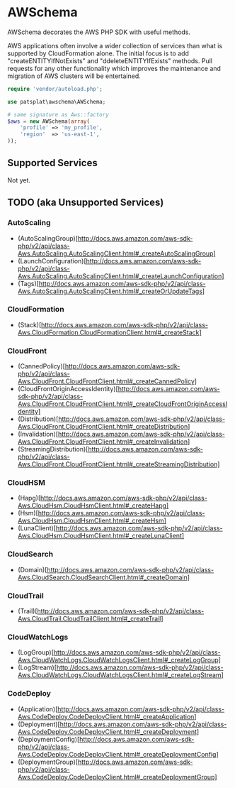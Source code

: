 # AWSchema

AWSchema decorates the AWS PHP SDK with useful methods.

AWS applications often involve a wider collection of services than what is supported by CloudFormation alone.  The initial focus is to add "createENTITYIfNotExists" and "ddeleteENTITYIfExists" methods.  Pull requests for any other functionality which improves the maintenance and migration of AWS clusters will be entertained.


```php
require 'vendor/autoload.php';

use patsplat\awschema\AWSchema;

# same signature as Aws::factory
$aws = new AWSchema(array(
    'profile' => 'my_profile',
    'region'  => 'us-east-1',
));
```

## Supported Services

Not yet.

## TODO (aka Unsupported Services)

### AutoScaling

* (AutoScalingGroup)[http://docs.aws.amazon.com/aws-sdk-php/v2/api/class-Aws.AutoScaling.AutoScalingClient.html#_createAutoScalingGroup]
* (LaunchConfiguration)[http://docs.aws.amazon.com/aws-sdk-php/v2/api/class-Aws.AutoScaling.AutoScalingClient.html#_createLaunchConfiguration]
* (Tags)[http://docs.aws.amazon.com/aws-sdk-php/v2/api/class-Aws.AutoScaling.AutoScalingClient.html#_createOrUpdateTags]

### CloudFormation

* (Stack)[http://docs.aws.amazon.com/aws-sdk-php/v2/api/class-Aws.CloudFormation.CloudFormationClient.html#_createStack]

### CloudFront

* (CannedPolicy)[http://docs.aws.amazon.com/aws-sdk-php/v2/api/class-Aws.CloudFront.CloudFrontClient.html#_createCannedPolicy]
* (CloudFrontOriginAccessIdentity)[http://docs.aws.amazon.com/aws-sdk-php/v2/api/class-Aws.CloudFront.CloudFrontClient.html#_createCloudFrontOriginAccessIdentity]
* (Distribution)[http://docs.aws.amazon.com/aws-sdk-php/v2/api/class-Aws.CloudFront.CloudFrontClient.html#_createDistribution]
* (Invalidation)[http://docs.aws.amazon.com/aws-sdk-php/v2/api/class-Aws.CloudFront.CloudFrontClient.html#_createInvalidation]
* (StreamingDistribution)[http://docs.aws.amazon.com/aws-sdk-php/v2/api/class-Aws.CloudFront.CloudFrontClient.html#_createStreamingDistribution]

### CloudHSM

* (Hapg)[http://docs.aws.amazon.com/aws-sdk-php/v2/api/class-Aws.CloudHsm.CloudHsmClient.html#_createHapg]
* (Hsm)[http://docs.aws.amazon.com/aws-sdk-php/v2/api/class-Aws.CloudHsm.CloudHsmClient.html#_createHsm]
* (LunaClient)[http://docs.aws.amazon.com/aws-sdk-php/v2/api/class-Aws.CloudHsm.CloudHsmClient.html#_createLunaClient]

### CloudSearch

* (Domain)[http://docs.aws.amazon.com/aws-sdk-php/v2/api/class-Aws.CloudSearch.CloudSearchClient.html#_createDomain]

### CloudTrail

* (Trail)[http://docs.aws.amazon.com/aws-sdk-php/v2/api/class-Aws.CloudTrail.CloudTrailClient.html#_createTrail]

### CloudWatchLogs

* (LogGroup)[http://docs.aws.amazon.com/aws-sdk-php/v2/api/class-Aws.CloudWatchLogs.CloudWatchLogsClient.html#_createLogGroup]
* (LogStream)[http://docs.aws.amazon.com/aws-sdk-php/v2/api/class-Aws.CloudWatchLogs.CloudWatchLogsClient.html#_createLogStream]

### CodeDeploy

* (Application)[http://docs.aws.amazon.com/aws-sdk-php/v2/api/class-Aws.CodeDeploy.CodeDeployClient.html#_createApplication]
* (Deployment)[http://docs.aws.amazon.com/aws-sdk-php/v2/api/class-Aws.CodeDeploy.CodeDeployClient.html#_createDeployment]
* (DeploymentConfig)[http://docs.aws.amazon.com/aws-sdk-php/v2/api/class-Aws.CodeDeploy.CodeDeployClient.html#_createDeploymentConfig]
* (DeploymentGroup)[http://docs.aws.amazon.com/aws-sdk-php/v2/api/class-Aws.CodeDeploy.CodeDeployClient.html#_createDeploymentGroup]

